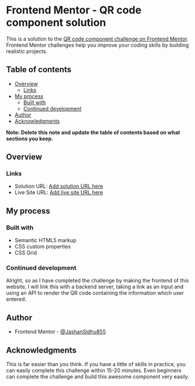 # Frontend Mentor - QR code component solution

This is a solution to the [QR code component challenge on Frontend Mentor](https://www.frontendmentor.io/challenges/qr-code-component-iux_sIO_H). Frontend Mentor challenges help you improve your coding skills by building realistic projects. 

## Table of contents

- [Overview](#overview)
  - [Links](#links)
- [My process](#my-process)
  - [Built with](#built-with)
  - [Continued development](#continued-development)
- [Author](#author)
- [Acknowledgments](#acknowledgments)

**Note: Delete this note and update the table of contents based on what sections you keep.**

## Overview


### Links

- Solution URL: [Add solution URL here](https://github.com/JashanSidhu855/frontend-mentor-qr-component-challenge)
- Live Site URL: [Add live site URL here](https://your-live-site-url.com)

## My process

### Built with

- Semantic HTML5 markup
- CSS custom properties
- CSS Grid


### Continued development

Alright, so as I have completed the challenge by making the frontend of this website, I will link this with a backend server, taking a link as an input and using an API to render the QR code containing the information which user entered.


## Author

<!-- - Website - [Add your name here](https://www.your-site.com) -->
- Frontend Mentor - [@JashanSidhu855](https://www.frontendmentor.io/profile/JashanSidhu855)

## Acknowledgments

This is far easier than you think. If you have a little of skills in practice, you can easily complete this challenge within 15-20 minutes. Even beginners can complete the challenge and build this awesome component very easily.
